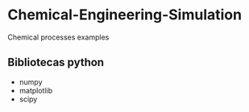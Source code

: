 # Chemical-Engineering-Simulation
Chemical processes examples

## Bibliotecas python
* numpy
* matplotlib
* scipy
